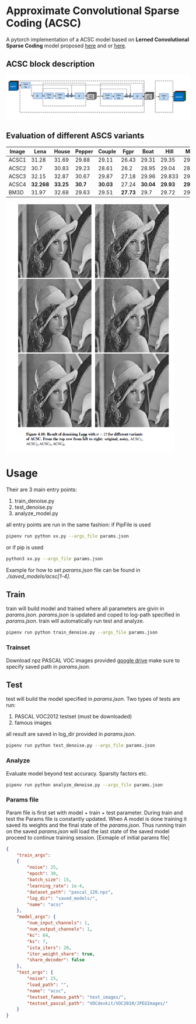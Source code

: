 # Approximate Convolutional Sparse Coding (ACSC)

A pytorch implementation of a ACSC model based on **Lerned Convolutional Sparse Coding** model proposed [here](https://arxiv.org/abs/1711.00328) and or [here](https://ieeexplore.ieee.org/abstract/document/8462313).


## ACSC block description
 ![ACSC model](./images/CSC_schema.PNG)

## Evaluation of different ASCS variants
Image | Lena | House |  Pepper | Couple | Fgpr | Boat | Hill |  Man | Barbara
|---|---|---|---|---|---|---|---|---|---|
ACSC1 |31.28 |31.69 |29.88 |29.11| 26.43| 29.31| 29.35| 29.36| 27.85
ACSC2 |30.7| 30.83| 29.23| 28.61| 26.2| 28.95| 29.04| 28.98| 27.48
ACSC3| 32.15| 32.87| 30.67| 29.87| 27.18| 29.96| 29.833| 29.81| 29.41|
ACSC4| **32.268**| **33.25**| **30.7**| **30.03** |27.24| **30.04**| **29.93**| **29.87**| 29.71
BM3D| 31.97| 32.68| 29.63| 29.51| **27.73**| 29.7| 29.72| 29.42 |**30.64**

![Lena denoise](./images/LenaEval.PNG)

# Usage
Their are 3 main entry points:

 1. train_denoise.py
 2. test_denoise.py
 3. analyze_model.py

all entry points are run in the same fashion:
if PipFile  is used
```bash
pipenv run python xx.py --args_file params.json
```
or if pip is used
```bash
python3 xx.py --args_file params.json
```
Example for how to set *params.json* file can be found in *./saved_models/acsc[1-4]*.

## Train
train will build model and trained where all parameters are givin in *params.json*.
*params.json* is updated and coped to log-path specified in *params.json*.
train will automatically run test and analyze.
```bash
pipenv run python train_denoise.py --args_file params.json
```
### Trainset

Download npz PASCAL VOC images provided [google drive](https://drive.google.com/open?id=1Ea5DN-LcuLd5ZGDEHeI_zqch5ewR6Sv4
)
make sure to specify saved path in *params.json*.

## Test
test will build the model specified in *params.json*.
Two types of tests are run:

1. PASCAL VOC2012 testset (must be downloaded)
2. famous images

all result are saved in log_dir provided in *params.json*.
```bash
pipenv run python test_denoise.py --args_file params.json
```

### Analyze
Evaluate model beyond test accuracy.
Sparsity factors etc.
```bash
pipenv run python analyze_denoise.py --args_file params.json
```

### Params file
Param file is first set with model + train + test parameter. During train and test the Params file is constantly updated. When A model is done training it saved its weights and the final state of the *params.json*. Thus running train on the saved *params.json* will load the last state of the saved model proceed to continue training session.
[Exmaple of initial params file]
```json
{
    "train_args":
    {
        "noise": 25,
        "epoch": 30,
        "batch_size": 15,
        "learning_rate": 1e-4,
        "dataset_path": "pascal_120.npz",
        "log_dir": "saved_models/",
        "name": "acsc"
    },
    "model_args": {
        "num_input_channels": 1,
        "num_output_channels": 1,
        "kc": 64,
        "ks": 7,
        "ista_iters": 20,
        "iter_weight_share": true,
        "share_decoder": false
    },
    "test_args": {
        "noise": 25,
        "load_path": "",
        "name": "acsc",
        "testset_famous_path": "test_images/",
        "testset_pascal_path": "VOCdevkit/VOC2010/JPEGImages/"
    }
}
```
